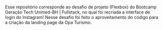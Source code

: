 Esse repositório corresponde ao desafio de projeto (Flexbox) do Bootcamp Geração Tech Unimed-BH | Fullstack, no qual foi recriada a interface de login do Instagram! 
Nesse desafio foi feito o aproveitamento do código para a criação da landing page da Opa Turismo.
